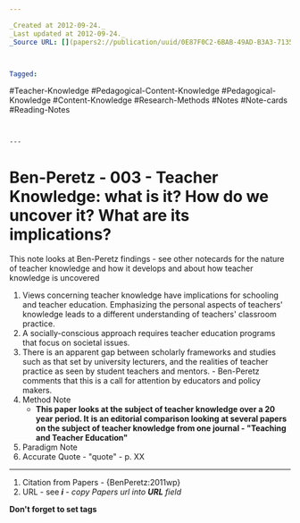 ```yaml
---

_Created at 2012-09-24._
_Last updated at 2012-09-24._
_Source URL: [](papers2://publication/uuid/0E87F0C2-6BAB-49AD-B3A3-71352693E51A)._



Tagged: 
```
#Teacher-Knowledge #Pedagogical-Content-Knowledge #Pedagogical-Knowledge #Content-Knowledge #Research-Methods #Notes #Note-cards #Reading-Notes
```


---
```


# Ben-Peretz - 003 - Teacher Knowledge: what is it? How do we uncover it? What are its implications?


This note looks at Ben-Peretz findings - see other notecards for the nature of teacher knowledge and how it develops and about how teacher knowledge is uncovered

1.  Views concerning teacher knowledge have implications for schooling and teacher education. Emphasizing the personal aspects of teachers' knowledge leads to a different understanding of teachers' classroom practice. 
2.  A socially-conscious approach requires teacher education programs that focus on societal issues.
3.  There is an apparent gap between scholarly frameworks and studies such as that set by university lecturers, and the realities of teacher practice as seen by student teachers and mentors. - Ben-Peretz comments that this is a call for attention by educators and policy makers.
4.  Method Note
    *   **This paper looks at the subject of teacher knowledge over a 20 year period. It** **is an editorial comparison looking at several papers on the subject of teacher knowledge from one journal - "Teaching and Teacher Education"**
5.  Paradigm Note
6.  Accurate Quote - "quote" - p. XX
    

* * *

1.  Citation from Papers - {BenPeretz:2011wp}
2.  URL - see _**i** - copy Papers url into **URL** field_

**Don't forget to set tags**

